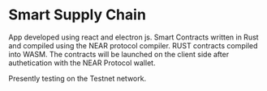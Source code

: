 # Smart Supply Chain

App developed using react and electron js. Smart Contracts written in Rust and compiled using the NEAR protocol compiler. RUST contracts compiled into WASM. The contracts will be launched on the client side after authetication with the NEAR Protocol wallet.

Presently testing on the Testnet network.